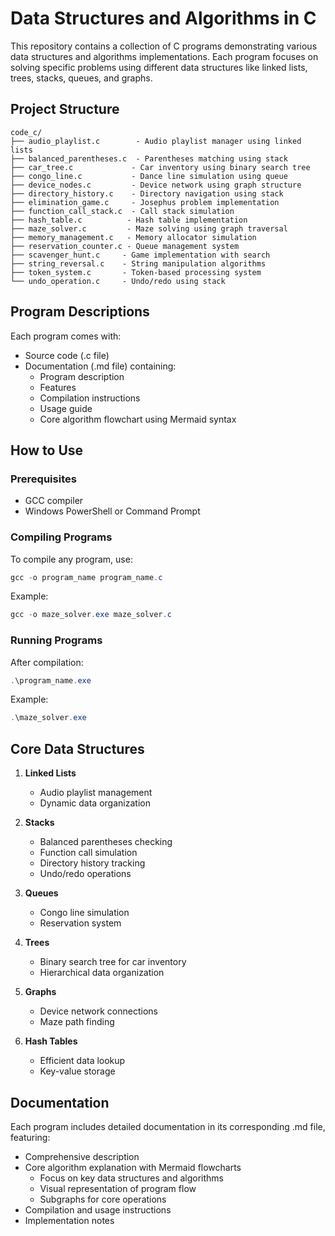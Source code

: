# Data Structures and Algorithms in C

This repository contains a collection of C programs demonstrating various data structures and algorithms implementations. Each program focuses on solving specific problems using different data structures like linked lists, trees, stacks, queues, and graphs.

## Project Structure

```
code_c/
├── audio_playlist.c        - Audio playlist manager using linked lists
├── balanced_parentheses.c  - Parentheses matching using stack
├── car_tree.c             - Car inventory using binary search tree
├── congo_line.c           - Dance line simulation using queue
├── device_nodes.c         - Device network using graph structure
├── directory_history.c    - Directory navigation using stack
├── elimination_game.c     - Josephus problem implementation
├── function_call_stack.c  - Call stack simulation
├── hash_table.c          - Hash table implementation
├── maze_solver.c         - Maze solving using graph traversal
├── memory_management.c   - Memory allocator simulation
├── reservation_counter.c - Queue management system
├── scavenger_hunt.c     - Game implementation with search
├── string_reversal.c    - String manipulation algorithms
├── token_system.c       - Token-based processing system
└── undo_operation.c     - Undo/redo using stack
```

## Program Descriptions

Each program comes with:
- Source code (.c file)
- Documentation (.md file) containing:
  - Program description
  - Features
  - Compilation instructions
  - Usage guide
  - Core algorithm flowchart using Mermaid syntax

## How to Use

### Prerequisites
- GCC compiler
- Windows PowerShell or Command Prompt

### Compiling Programs
To compile any program, use:
```powershell
gcc -o program_name program_name.c
```

Example:
```powershell
gcc -o maze_solver.exe maze_solver.c
```

### Running Programs
After compilation:
```powershell
.\program_name.exe
```

Example:
```powershell
.\maze_solver.exe
```

## Core Data Structures

1. **Linked Lists**
   - Audio playlist management
   - Dynamic data organization

2. **Stacks**
   - Balanced parentheses checking
   - Function call simulation
   - Directory history tracking
   - Undo/redo operations

3. **Queues**
   - Congo line simulation
   - Reservation system

4. **Trees**
   - Binary search tree for car inventory
   - Hierarchical data organization

5. **Graphs**
   - Device network connections
   - Maze path finding

6. **Hash Tables**
   - Efficient data lookup
   - Key-value storage

## Documentation

Each program includes detailed documentation in its corresponding .md file, featuring:
- Comprehensive description
- Core algorithm explanation with Mermaid flowcharts
  - Focus on key data structures and algorithms
  - Visual representation of program flow
  - Subgraphs for core operations
- Compilation and usage instructions
- Implementation notes

